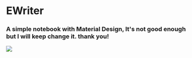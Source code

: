# EWriter
### A simple notebook with Material Design, It's not good enough but I will keep change it. thank you!

![](http://7xjkin.com1.z0.glb.clouddn.com/device-2015-06-10-111502.png)
